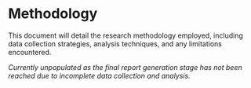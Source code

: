# Methodology

This document will detail the research methodology employed, including data collection strategies, analysis techniques, and any limitations encountered.

_Currently unpopulated as the final report generation stage has not been reached due to incomplete data collection and analysis._